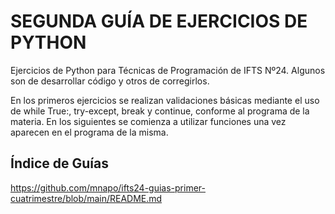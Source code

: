 # SEGUNDA GUÍA DE EJERCICIOS DE PYTHON
Ejercicios de Python para Técnicas de Programación de IFTS Nº24.
Algunos son de desarrollar código y otros de corregirlos.

En los primeros ejercicios se realizan validaciones básicas mediante el uso de while True:, try-except, break y continue, conforme al programa de la materia. En los siguientes se comienza a utilizar funciones una vez aparecen en el programa de la misma.

## Índice de Guías
https://github.com/mnapo/ifts24-guias-primer-cuatrimestre/blob/main/README.md
